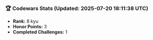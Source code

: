 ### 🏆 Codewars Stats (Updated: 2025-07-20 18:11:38 UTC)

- **Rank:** 8 kyu
- **Honor Points:** 3
- **Completed Challenges:** 1
